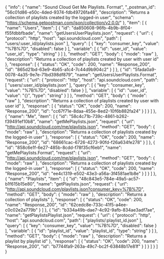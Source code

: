{
  "info": {
    "name": "Sound Cloud Get Me Playlists. Format",
    "_postman_id": "56c01d86-e50c-4ded-9374-fdb49726fa48",
    "description": "Returns a collection of playlists created by the logged-in user",
    "schema": "https://schema.getpostman.com/json/collection/v2.0.0/"
  },
  "item": [
    {
      "name": "Users",
      "item": [
        {
          "id": "da850608-96fb-4b9b-8f04-f55fdbbfbade",
          "name": "getUsersUserPlaylists.json",
          "request": {
            "url": {
              "protocol": "http",
              "host": "api.soundcloud.com",
              "path": [
                "users/:user_id/playlists.json"
              ],
              "query": [
                {
                  "key": "consumer_key",
                  "value": "%7B%7D",
                  "disabled": false
                }
              ],
              "variable": [
                {
                  "id": "user_id",
                  "value": "user_id",
                  "type": "string"
                }
              ]
            },
            "method": "GET",
            "body": {
              "mode": "raw"
            },
            "description": "Returns a collection of playlists created by user with user id"
          },
          "response": [
            {
              "status": "OK",
              "code": 200,
              "name": "Response_200",
              "id": "865d21bd-63e9-4b65-a1c4-7c44d9b904c2"
            }
          ]
        },
        {
          "id": "5fada0a9-0078-4a35-9e7e-71bd398df879",
          "name": "getUsersUserPlaylists.Format",
          "request": {
            "url": {
              "protocol": "http",
              "host": "api.soundcloud.com",
              "path": [
                "users/:user_id/playlists.json"
              ],
              "query": [
                {
                  "key": "consumer_key",
                  "value": "%7B%7D",
                  "disabled": false
                }
              ],
              "variable": [
                {
                  "id": "user_id",
                  "value": "{}",
                  "type": "string"
                }
              ]
            },
            "method": "GET",
            "body": {
              "mode": "raw"
            },
            "description": "Returns a collection of playlists created by user with user id"
          },
          "response": [
            {
              "status": "OK",
              "code": 200,
              "name": "Response_200",
              "id": "cc67f71e-8daa-455e-8ed2-10f6b882fa24"
            }
          ]
        }
      ]
    },
    {
      "name": "Me",
      "item": [
        {
          "id": "58c4c71b-739c-4861-b262-f39491ef10b8",
          "name": "getMePlaylists.json",
          "request": {
            "url": "http://api.soundcloud.com/me/playlists.json",
            "method": "GET",
            "body": {
              "mode": "raw"
            },
            "description": "Returns a collection of playlists created by the logged-in user"
          },
          "response": [
            {
              "status": "OK",
              "code": 200,
              "name": "Response_200",
              "id": "68661cac-6726-4273-90fd-f26a634fe278"
            }
          ]
        },
        {
          "id": "858c6e1f-6e27-485b-8cdd-f78f35cf6eb1",
          "name": "getMePlaylists.Format",
          "request": {
            "url": "http://api.soundcloud.com/me/playlists.json",
            "method": "GET",
            "body": {
              "mode": "raw"
            },
            "description": "Returns a collection of playlists created by the logged-in user"
          },
          "response": [
            {
              "status": "OK",
              "code": 200,
              "name": "Response_200",
              "id": "ee4c1319-e502-43e3-a56a-3f4581ae1b8e"
            }
          ]
        }
      ]
    },
    {
      "name": "Playlists",
      "item": [
        {
          "id": "48c843e5-784e-49a5-ac57-b1f615b15e80",
          "name": "getPlaylists.json",
          "request": {
            "url": "http://api.soundcloud.com/playlists.json?consumer_key=%7B%7D",
            "method": "GET",
            "body": {
              "mode": "raw"
            },
            "description": "Returns a collection of playlists"
          },
          "response": [
            {
              "status": "OK",
              "code": 200,
              "name": "Response_200",
              "id": "62cedc8e-733c-41f5-a4ee-c0c02e2a779b"
            }
          ]
        },
        {
          "id": "b334a49b-dae7-4c92-9afb-834ae3adf7ae",
          "name": "getPlaylistsPlaylist.json",
          "request": {
            "url": {
              "protocol": "http",
              "host": "api.soundcloud.com",
              "path": [
                "playlists/:playlist_id.json"
              ],
              "query": [
                {
                  "key": "consumer_key",
                  "value": "%7B%7D",
                  "disabled": false
                }
              ],
              "variable": [
                {
                  "id": "playlist_id",
                  "value": "playlist_id",
                  "type": "string"
                }
              ]
            },
            "method": "GET",
            "body": {
              "mode": "raw"
            },
            "description": "Returns a playlist by playlist id"
          },
          "response": [
            {
              "status": "OK",
              "code": 200,
              "name": "Response_200",
              "id": "b7744fa9-263a-49c7-bc2f-63848b17e81f"
            }
          ]
        }
      ]
    }
  ]
}